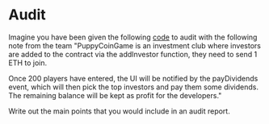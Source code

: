 # Audit

Imagine you have been given the following [code](https://gist.github.com/extropyCoder/348528075d856da66f7cedcc7c48226a) to audit with the following note from the team "PuppyCoinGame is an investment club where investors are added to the contract via the addInvestor function, they need to send 1 ETH to join.

Once 200 players have entered, the UI will be notified by the payDividends event, which will then pick the top investors and pay them some dividends. The remaining balance will be kept as profit for the developers."

Write out the main points that you would include in an audit report.